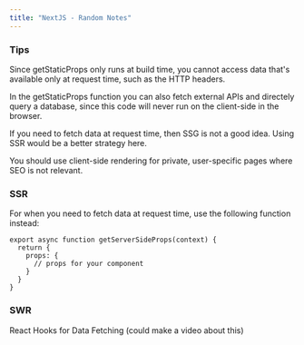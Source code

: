 ```yaml
---
title: "NextJS - Random Notes"
---
```

### Tips
Since getStaticProps only runs at build time, you cannot access data that's available only at request time, such as the HTTP headers.

In the getStaticProps function you can also fetch external APIs and directely query a database, since this code will never run on the client-side in the browser.

If you need to fetch data at request time, then SSG is not a good idea. Using SSR would be a better strategy here.

You should use client-side rendering for private, user-specific pages where SEO is not relevant.

### SSR
For when you need to fetch data at request time, use the following function instead:

```tsx
export async function getServerSideProps(context) {
  return {
    props: {
      // props for your component
    }
  }
}
```

### SWR
React Hooks for Data Fetching (could make a video about this)